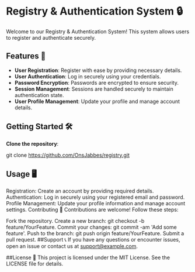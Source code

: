 # Registry & Authentication System 🔒

Welcome to our Registry & Authentication System! This system allows users to register and authenticate securely.

## Features 🚀

- **User Registration**: Register with ease by providing necessary details.
- **User Authentication**: Log in securely using your credentials.
- **Password Encryption**: Passwords are encrypted to ensure security.
- **Session Management**: Sessions are handled securely to maintain authentication state.
- **User Profile Management**: Update your profile and manage account details.

## Getting Started 🛠️
**Clone the repository**:

git clone https://github.com/OnsJabbes/registry.git

## Usage 🖥️
Registration: Create an account by providing required details.
Authentication: Log in securely using your registered email and password.
Profile Management: Update your profile information and manage account settings.
Contributing 🤝
Contributions are welcome! Follow these steps:

Fork the repository.
Create a new branch: git checkout -b feature/YourFeature.
Commit your changes: git commit -am 'Add some feature'.
Push to the branch: git push origin feature/YourFeature.
Submit a pull request.
##Support 📞
If you have any questions or encounter issues, open an issue or contact us at support@example.com.

##License 📄
This project is licensed under the MIT License. See the LICENSE file for details.
